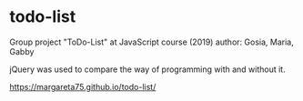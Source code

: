 # todo-list

Group project "ToDo-List" at JavaScript course (2019) author: Gosia, Maria, Gabby

jQuery was used to compare the way of programming with and without it.

https://margareta75.github.io/todo-list/

